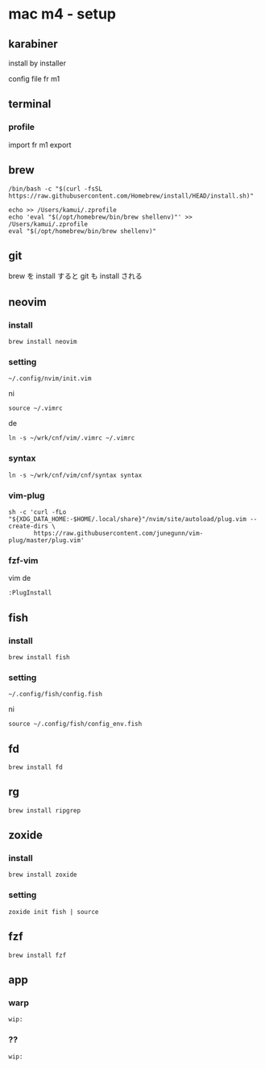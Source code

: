 
# mac m4  -  setup


## karabiner

install by installer

config file fr m1


## terminal

### profile

import fr m1 export


## brew

```
/bin/bash -c "$(curl -fsSL https://raw.githubusercontent.com/Homebrew/install/HEAD/install.sh)"
```

```
echo >> /Users/kamui/.zprofile
echo 'eval "$(/opt/homebrew/bin/brew shellenv)"' >> /Users/kamui/.zprofile
eval "$(/opt/homebrew/bin/brew shellenv)"
```


## git

brew を install すると
git  も install される


## neovim

### install

```
brew install neovim
```

### setting

```
~/.config/nvim/init.vim
```

ni

```
source ~/.vimrc
```

de

```
ln -s ~/wrk/cnf/vim/.vimrc ~/.vimrc
```

### syntax

```
ln -s ~/wrk/cnf/vim/cnf/syntax syntax
```


### vim-plug

```
sh -c 'curl -fLo "${XDG_DATA_HOME:-$HOME/.local/share}"/nvim/site/autoload/plug.vim --create-dirs \
       https://raw.githubusercontent.com/junegunn/vim-plug/master/plug.vim'
```


### fzf-vim

vim de

```
:PlugInstall
```


## fish

### install

```
brew install fish
```

### setting

```
~/.config/fish/config.fish
```

ni

```
source ~/.config/fish/config_env.fish
```


## fd

```
brew install fd
```


## rg

```
brew install ripgrep
```


## zoxide

### install

```
brew install zoxide
```

### setting

```
zoxide init fish | source
```


## fzf

```
brew install fzf
```


## app

### warp

```
wip:
```

### ??

```
wip:
```


